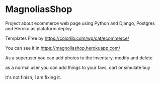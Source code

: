 # MagnoliasShop

Project about ecommerce web page  using Python and Django, Postgres and Heroku as plataform deploy

Templates Free by https://colorlib.com/wp/cat/ecommerce/ 

You can see it in https://magnoliashop.herokuapp.com/

As a superuser you can add photos to the inventary, modify and delete

as a normal user you can add things to your favs, cart or simulate buy

It's not finish, I am fixing it.
